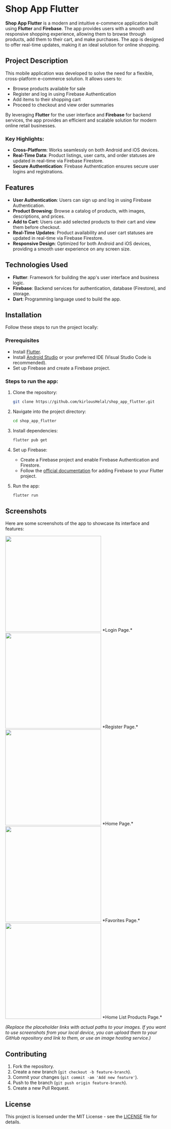 # Shop App Flutter

**Shop App Flutter** is a modern and intuitive e-commerce application built using **Flutter** and **Firebase**. The app provides users with a smooth and responsive shopping experience, allowing them to browse through products, add them to their cart, and make purchases. The app is designed to offer real-time updates, making it an ideal solution for online shopping.

## Project Description

This mobile application was developed to solve the need for a flexible, cross-platform e-commerce solution. It allows users to:

- Browse products available for sale
- Register and log in using Firebase Authentication
- Add items to their shopping cart
- Proceed to checkout and view order summaries

By leveraging **Flutter** for the user interface and **Firebase** for backend services, the app provides an efficient and scalable solution for modern online retail businesses.

### Key Highlights:
- **Cross-Platform**: Works seamlessly on both Android and iOS devices.
- **Real-Time Data**: Product listings, user carts, and order statuses are updated in real-time via Firebase Firestore.
- **Secure Authentication**: Firebase Authentication ensures secure user logins and registrations.

## Features

- **User Authentication**: Users can sign up and log in using Firebase Authentication.
- **Product Browsing**: Browse a catalog of products, with images, descriptions, and prices.
- **Add to Cart**: Users can add selected products to their cart and view them before checkout.
- **Real-Time Updates**: Product availability and user cart statuses are updated in real-time via Firebase Firestore.
- **Responsive Design**: Optimized for both Android and iOS devices, providing a smooth user experience on any screen size.

## Technologies Used

- **Flutter**: Framework for building the app's user interface and business logic.
- **Firebase**: Backend services for authentication, database (Firestore), and storage.
- **Dart**: Programming language used to build the app.

## Installation

Follow these steps to run the project locally:

### Prerequisites
- Install [Flutter](https://flutter.dev/docs/get-started/install).
- Install [Android Studio](https://developer.android.com/studio) or your preferred IDE (Visual Studio Code is recommended).
- Set up Firebase and create a Firebase project.

### Steps to run the app:

1. Clone the repository:

    ```bash
    git clone https://github.com/kirlousHelal/shop_app_flutter.git
    ```

2. Navigate into the project directory:

    ```bash
    cd shop_app_flutter
    ```

3. Install dependencies:

    ```bash
    flutter pub get
    ```

4. Set up Firebase:
    - Create a Firebase project and enable Firebase Authentication and Firestore.
    - Follow the [official documentation](https://firebase.flutter.dev/docs/overview) for adding Firebase to your Flutter project.

5. Run the app:

    ```bash
    flutter run
    ```

## Screenshots

Here are some screenshots of the app to showcase its interface and features:

<img src="Project_Images/Screenshot_20241228_020852.png" width="300"/> 
*Login Page.*

<img src="Project_Images/Screenshot_20241228_020852.png" width="300"/> 
*Register Page.*

<img src="Project_Images/Screenshot_20241228_021607.png" width="300"/> 
*Home Page.*

<img src="Project_Images/Screenshot_20241228_021646.png" width="300"/> 
*Favorites Page.*

<img src="Project_Images/Screenshot_20241228_021616.png" width="300"/> 
*Home List Products Page.*

*(Replace the placeholder links with actual paths to your images. If you want to use screenshots from your local device, you can upload them to your GitHub repository and link to them, or use an image hosting service.)*

## Contributing

1. Fork the repository.
2. Create a new branch (`git checkout -b feature-branch`).
3. Commit your changes (`git commit -am 'Add new feature'`).
4. Push to the branch (`git push origin feature-branch`).
5. Create a new Pull Request.

## License

This project is licensed under the MIT License - see the [LICENSE](LICENSE) file for details.
